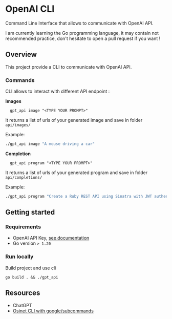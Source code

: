 # OpenAI CLI

Command Line Interface that allows to communicate with OpenAI API.

I am currently learning the Go programming language, it may contain not recommended practice, don't hesitate to open a pull request if you want !

## Overview

This project provide a CLI to communicate with OpenAI API. 

### Commands

CLI allows to interact with different API endpoint : 

**Images**
  ```
    gpt_api image "<TYPE YOUR PROMPT>"
  ```
It returns a list of urls of your generated image and save in folder `api/images/`

Example:
```bash
./gpt_api image "A mouse driving a car"
```


**Completion**
  ```
    gpt_api program "<TYPE YOUR PROMPT>"
  ```
It returns a list of urls of your generated program and save in folder `api/completions/`

Example:
```bash
./gpt_api program "Create a Ruby REST API using Sinatra with JWT authentication"
```

## Getting started

### Requirements
* OpenAI API Key, [see documentation](https://platform.openai.com/overview)
* Go version `> 1.20`

### Run locally

Build project and use cli 

`go build . && ./gpt_api`

## Resources

* ChatGPT
* [Osinet CLI with google/subcommands](https://osinet.fr/go/articles/cli-google-subcommands/)
